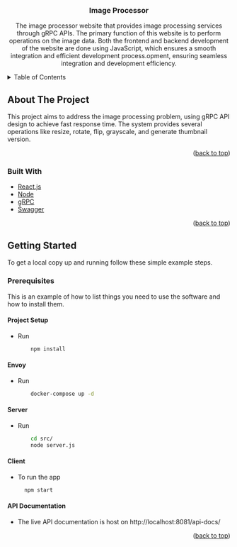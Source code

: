 <div id="top"></div>

<br />
<div align="center">

<h3 align="center">Image Processor</h3>

  <p align="center">
   The image processor website that provides image processing services through gRPC APIs. The primary function of this website is to perform operations on the image data. Both the frontend and backend development of the website are done using JavaScript, which ensures a smooth integration and efficient development process.opment, ensuring seamless integration and development efficiency. 
  </p>
</div>

<!-- TABLE OF CONTENTS -->
<details>
  <summary>Table of Contents</summary>
  <ol>
    <li>
      <a href="#about-the-project">About The Project</a>
      <ul>
        <li><a href="#built-with">Built With</a></li>
      </ul>
    </li>
    <li>
      <a href="#getting-started">Getting Started</a>
      <ul>
        <li><a href="#prerequisites">Prerequisites</a></li>
        <li><a href="#installation">Installation</a></li>
      </ul>
    </li>
  </ol>
</details>

<!-- ABOUT THE PROJECT -->

## About The Project
<p>
This project aims to address the image processing problem, using gRPC API design to achieve fast response time. The system provides several operations like resize, rotate, flip, grayscale, and generate thumbnail version.  
</p>
<p align="right">(<a href="#top">back to top</a>)</p>

### Built With

- [React.js](https://reactjs.org/)
- [Node](https://nodejs.org/en/)
- [gRPC](https://grpc.io/)
- [Swagger](https://swagger.io/tools/swagger-editor/)

<p align="right">(<a href="#top">back to top</a>)</p>

<!-- GETTING STARTED -->

## Getting Started

To get a local copy up and running follow these simple example steps.

### Prerequisites

This is an example of how to list things you need to use the software and how to install them.

#### Project Setup

- Run
    ```sh
        npm install
    ```

#### Envoy

- Run

    ```sh
        docker-compose up -d
    ```

#### Server

- Run

    ```sh
        cd src/
        node server.js
    ```

#### Client

- To run the app

  ```sh
    npm start
  ```

#### API Documentation

- The live API documentation is host on http://localhost:8081/api-docs/


<p align="right">(<a href="#top">back to top</a>)</p>